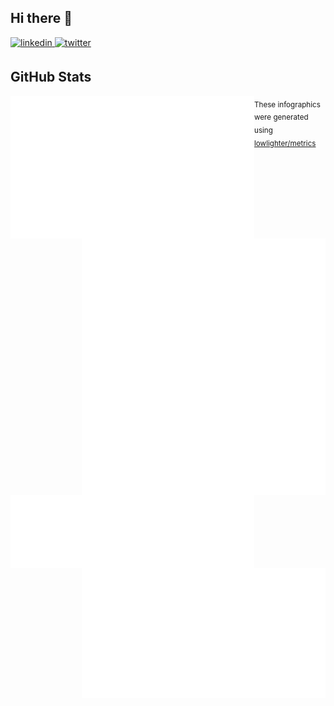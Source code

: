 ## Hi there 👋

<a href="https://linkedin.com/in/prayag-savsani" target="_blank">
<img src=https://img.shields.io/badge/linkedin-%231E77B5.svg?&style=for-the-badge&logo=linkedin&logoColor=white alt=linkedin style="margin-bottom: 5px;" />
</a>
<a href="https://twitter.com/PrayagSavsani" target="_blank">
<img src=https://img.shields.io/badge/twitter-%2300acee.svg?&style=for-the-badge&logo=twitter&logoColor=white alt=twitter style="margin-bottom: 5px;" />
</a>

## GitHub Stats

[<img align="left" width="390" alt="🦑" src="https://raw.githubusercontent.com/PrayagS/PrayagS/main/col1.metrics.svg">](#)
[<img align="right" width="390" alt="🦑" src="https://raw.githubusercontent.com/PrayagS/PrayagS/main/col2.metrics.svg">](#)


<!-- [<img width="100%" height="0.5" alt="🦑" src="https://gist.githubusercontent.com/lowlighter/3c6eaedf50273adfb7a510822672f570/raw/placeholder.svg">](#) -->

[<img align="left" width="390" alt="🦑" src="https://raw.githubusercontent.com/PrayagS/PrayagS/main/followup.metrics.svg">](#)
[<img align="right" width="390" alt="🦑" src="https://raw.githubusercontent.com/PrayagS/PrayagS/main/stars.metrics.svg">](#)
<sub align="left" width="390" style="max-width: 100%;">These infographics were generated using [lowlighter/metrics](https://github.com/lowlighter/metrics)</sub>
